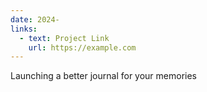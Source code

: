 ```yaml
---
date: 2024-
links:
  - text: Project Link
    url: https://example.com
---
```


Launching a better journal for your memories
